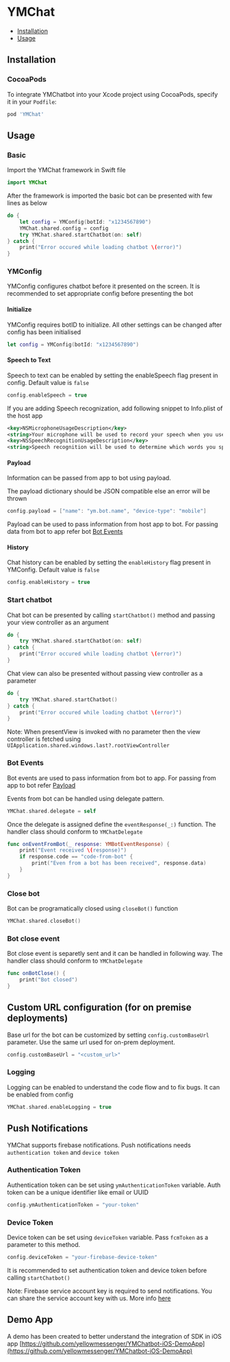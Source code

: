 # YMChat
- [Installation](#installation)
- [Usage](#usage)

## Installation
### CocoaPods
To integrate YMChatbot into your Xcode project using CocoaPods, specify it in your `Podfile`:

```ruby
pod 'YMChat'
```
  
## Usage
### Basic
Import the YMChat framework in Swift file
```swift
import YMChat
```

After the framework is imported the basic bot can be presented with few lines as below 
```swift
do {
    let config = YMConfig(botId: "x1234567890")
    YMChat.shared.config = config
    try YMChat.shared.startChatbot(on: self)
} catch {
    print("Error occured while loading chatbot \(error)")
}
```

### YMConfig
YMConfig configures chatbot before it presented on the screen. It is recommended to set appropriate config before presenting the bot

#### Initialize
YMConfig requires botID to initialize. All other settings can be changed after config has been initialised
```swift
let config = YMConfig(botId: "x1234567890")
```

#### Speech to Text
Speech to text can be enabled by setting the enableSpeech flag present in config. Default value is `false`
```swift
config.enableSpeech = true
```

If you are adding Speech recognization, add following snippet to Info.plist of the host app
```xml
<key>NSMicrophoneUsageDescription</key>  
<string>Your microphone will be used to record your speech when you use the Voice feature.</string>
<key>NSSpeechRecognitionUsageDescription</key>  
<string>Speech recognition will be used to determine which words you speak into this device&apos;s microphone.</string>
```

#### Payload
Information can be passed from app to bot using payload.

The payload dictionary should be JSON compatible else an error will be thrown
```swift
config.payload = ["name": "ym.bot.name", "device-type": "mobile"]
```
Payload can be used to pass information from host app to bot. For passing data from bot to app refer bot [Bot Events](#bot-events)

#### History
Chat history can be enabled by setting the `enableHistory` flag present in YMConfig. Default value is `false`
```swift
config.enableHistory = true
```

### Start chatbot
Chat bot can be presented by calling `startChatbot()` method and passing your view controller as an argument
```swift
do {
    try YMChat.shared.startChatbot(on: self)
} catch {
    print("Error occured while loading chatbot \(error)")
}
```

Chat view can also be presented without passing view controller as a parameter
```swift
do {
    try YMChat.shared.startChatbot()
} catch {
    print("Error occured while loading chatbot \(error)")
}
```
Note: When presentView is invoked with no parameter then the view controller is fetched using `UIApplication.shared.windows.last?.rootViewController`

### Bot Events
Bot events are used to pass information from bot to app. For passing from app to bot refer [Payload](#payload)

Events from bot can be handled using delegate pattern.

```swift
YMChat.shared.delegate = self
```

Once the delegate is assigned define the `eventResponse(_:)` function. The handler class should conform to `YMChatDelegate`

```swift
func onEventFromBot(_ response: YMBotEventResponse) {
    print("Event received \(response)")
    if response.code == "code-from-bot" {
        print("Even from a bot has been received", response.data)
    }
}
```

### Close bot
Bot can be programatically closed using `closeBot()` function
```swift
YMChat.shared.closeBot()
```

### Bot close event

Bot close event is separetly sent and it can be handled in following way. The handler class should conform to `YMChatDelegate`
```swift
func onBotClose() {
    print("Bot closed")
}
```

## Custom URL configuration (for on premise deployments)
Base url for the bot can be customized by setting `config.customBaseUrl` parameter. Use the same url used for on-prem deployment.

```swift
config.customBaseUrl = "<custom_url>"
```

### Logging
Logging can be enabled to understand the code flow and to fix bugs. It can be enabled from config
```swift
YMChat.shared.enableLogging = true
```

## Push Notifications
YMChat supports firebase notifications. Push notifications needs `authentication token` and `device token`

### Authentication Token
Authentication token can be set using `ymAuthenticationToken` variable. Auth token can be a unique identifier like email or UUID
```swift
config.ymAuthenticationToken = "your-token"
```

### Device Token
Device token can be set using `deviceToken` variable. Pass `fcmToken` as a parameter to this method.
```swift
config.deviceToken = "your-firebase-device-token"
```

It is recommended to set authentication token and device token before calling `startChatbot()`

Note: Firebase service account key is required to send notifications. You can share the service account key with us. More info [here](https://developers.google.com/assistant/engagement/notifications#get_a_service_account_key)


## Demo App
A demo has been created to better understand the integration of SDK in iOS app
[https://github.com/yellowmessenger/YMChatbot-iOS-DemoApp](https://github.com/yellowmessenger/YMChatbot-iOS-DemoApp)
